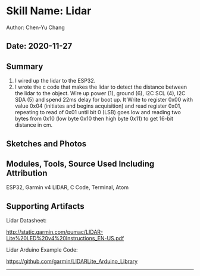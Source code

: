 #  Skill Name: Lidar

Author: Chen-Yu Chang

Date: 2020-11-27
-----

## Summary
1. I wired up the lidar to the ESP32.
2. I wrote the c code that makes the lidar to detect the distance between the lidar to the object. Wire up power (1), ground (6), I2C SCL (4), I2C SDA (5) and spend 22ms delay for boot up. It Write to register 0x00 with value 0x04 (initiates and begins acquisition) and read register 0x01, repeating to read of 0x01 until bit 0 (LSB) goes low and reading two bytes from 0x10 (low byte 0x10 then high byte 0x11) to get 16-bit distance in cm.

## Sketches and Photos


## Modules, Tools, Source Used Including Attribution

ESP32, Garmin v4 LIDAR, C Code, Terminal, Atom

## Supporting Artifacts

Lidar Datasheet:

http://static.garmin.com/pumac/LIDAR-Lite%20LED%20v4%20Instructions_EN-US.pdf

Lidar Arduino Example Code:

https://github.com/garmin/LIDARLite_Arduino_Library


-----
